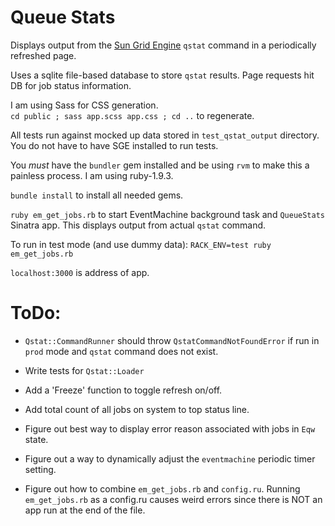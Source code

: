 Queue Stats
===========

Displays output from the [Sun Grid Engine](http://wikis.sun.com/display/GridEngine/Home) `qstat` command in a periodically 
refreshed page.

Uses a sqlite file-based database to store `qstat` results.  Page requests 
hit DB for job status information.

I am using Sass for CSS generation.  
`cd public ; sass app.scss app.css ; cd ..` to regenerate.

All tests run against mocked up data stored in `test_qstat_output` directory.  
You do not have to have SGE installed to run tests.

You _must_ have the `bundler` gem installed and be using `rvm` to make this 
a painless process.  I am using ruby-1.9.3.

`bundle install` to install all needed gems.

`ruby em_get_jobs.rb` to start EventMachine background task and `QueueStats` 
Sinatra app. This displays output from actual `qstat` command.

To run in test mode (and use dummy data): `RACK_ENV=test ruby em_get_jobs.rb`

`localhost:3000` is address of app.

ToDo:
=====

-	`Qstat::CommandRunner` should throw `QstatCommandNotFoundError` if run in `prod` 
  mode and `qstat` command does not exist.

- Write tests for `Qstat::Loader`

- Add a 'Freeze' function to toggle refresh on/off.

-	Add total count of all jobs on system to top status line.

- Figure out best way to display error reason associated with jobs in `Eqw` state.

- Figure out a way to dynamically adjust the `eventmachine` periodic timer setting.

- Figure out how to combine `em_get_jobs.rb` and `config.ru`.  Running `em_get_jobs.rb` 
  as a config.ru causes weird errors since there is NOT an app run at the end of the file.
